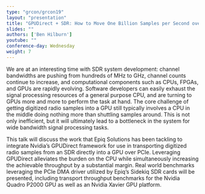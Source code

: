 ```yaml
---
type: "grcon/grcon19"
layout: "presentation"
title: "GPUDirect + SDR: How to Move One Billion Samples per Second over PCIe"
slides: ""
authors: ['Ben Hilburn']
youtube: ""
conference-day: Wednesday
weight: 7 
---
```

We are at an interesting time with SDR system development: channel bandwidths are pushing from hundreds of MHz to GHz, channel counts continue to increase, and computational components such as CPUs, FPGAs, and GPUs are rapidly evolving. Software developers can easily exhaust the signal processing resources of a general purpose CPU, and are turning to GPUs more and more to perform the task at hand. The core challenge of getting digitized radio samples into a GPU still typically involves a CPU in the middle doing nothing more than shuttling samples around. This is not only inefficient, but it will ultimately lead to a bottleneck in the system for wide bandwidth signal processing tasks.

This talk will discuss the work that Epiq Solutions has been tackling to integrate Nvidia’s GPUDirect framework for use in transporting digitized radio samples from an SDR directly into a GPU over PCIe. Leveraging GPUDirect alleviates the burden on the CPU while simultaneously increasing the achievable throughput by a substantial margin. Real world benchmarks leveraging the PCIe DMA driver utilized by Epiq’s Sidekiq SDR cards will be presented, including transport throughput benchmarks for the Nvidia Quadro P2000 GPU as well as an Nvidia Xavier GPU platform. 
